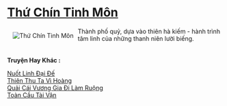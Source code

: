 <a href="https://truyentiki.com/thu-chin-tinh-mon.33750/" title="Thứ Chín Tinh Môn"><h1>Thứ Chín Tinh Môn</h1></a><div style="display:table"><img align="right" style="float: left; padding: 10px;" src="https://truyentiki.com/a/img/str/src/33750.jpg" alt="Thứ Chín Tinh Môn">Thành phố quỷ, dựa vào thiên hà kiếm - hành trình tâm linh của những thanh niên lười biếng.</div><p><br><b>Truyện Hay Khác :</b></p><a href="https://truyentiki.com/nuot-linh-dai-de.33749/" alt="Nuốt Linh Đại Đế">Nuốt Linh Đại Đế</a><br/><a href="https://truyentiki.wordpress.com/2020/06/08/thien-thu-ta-vi-hoang/" alt="Thiên Thu Ta Vì Hoàng">Thiên Thu Ta Vì Hoàng</a><br/><a href="https://github.com/nownovels/top500/tree/master/truyenhay/33880/" alt="Quải Cái Vương Gia Đi Làm Ruộng">Quải Cái Vương Gia Đi Làm Ruộng</a><br/><a href="https://truyentiki.wordpress.com/2020/06/08/toan-cau-tai-van/" alt="Toàn Cầu Tài Vận">Toàn Cầu Tài Vận</a><br/>